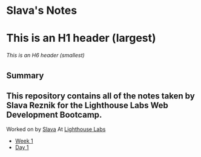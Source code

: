 # Slava's Notes

# This is an H1 header (largest)
###### This is an H6 header (smallest)

## Summary 
## This repository contains all of the notes taken by Slava Reznik for the Lighthouse Labs Web Development Bootcamp.

Worked on by [Slava](https://github.com/SlavaRez25?tab=repositories)
At [Lighthouse Labs](https://www.lighthouselabs.ca/)

  * [Week 1](/Week_1)
  * [Day 1](/Week_1/Day_1)